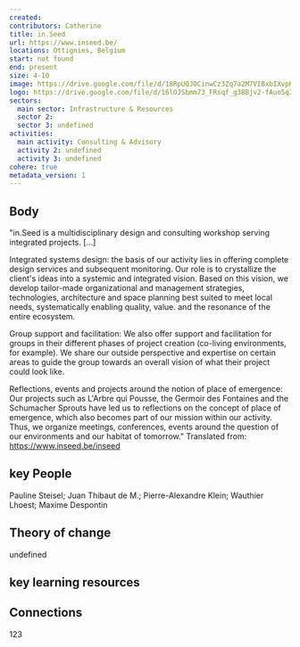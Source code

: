 ```yaml
---
created:
contributors: Catherine
title: in.Seed
url: https://www.inseed.be/
locations: Ottignies, Belgium
start: not found
end: present
size: 4-10
image: https://drive.google.com/file/d/18RpUQJOCinwCz3Zq7a2M7VIBxbIXvpKf/view?usp=drive_link
logo: https://drive.google.com/file/d/16lOJSbmm73_FRsqf_g3BBjv2-fAuo5q3/view?usp=drive_link
sectors:
  main sector: Infrastructure & Resources
  sector 2: 
  sector 3: undefined
activities: 
  main activity: Consulting & Advisory
  activity 2: undefined
  activity 3: undefined
cohere: true
metadata_version: 1
---
```



## Body

"in.Seed is a multidisciplinary design and consulting workshop serving integrated projects. [...]

Integrated systems design: the basis of our activity lies in offering complete design services and subsequent monitoring. Our role is to crystallize the client's ideas into a systemic and integrated vision. Based on this vision, we develop tailor-made organizational and management strategies, technologies, architecture and space planning best suited to meet local needs, systematically enabling quality, value. and the resonance of the entire ecosystem.

Group support and facilitation: We also offer support and facilitation for groups in their different phases of project creation (co-living environments, for example). We share our outside perspective and expertise on certain areas to guide the group towards an overall vision of what their project could look like.

Reflections, events and projects around the notion of place of emergence: Our projects such as L'Arbre qui Pousse, the Germoir des Fontaines and the Schumacher Sprouts have led us to reflections on the concept of place of emergence, which also becomes part of our mission within our activity. Thus, we organize meetings, conferences, events around the question of our environments and our habitat of tomorrow."
Translated from: https://www.inseed.be/inseed 

## key People

Pauline Steisel; Juan Thibaut de M.; Pierre-Alexandre Klein; Wauthier Lhoest; Maxime Despontin

## Theory of change

undefined

## key learning resources



## Connections

123

